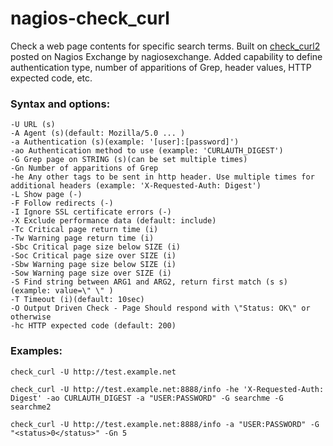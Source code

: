 # nagios-check_curl
Check a web page contents for specific search terms. Built on [check_curl2](https://exchange.nagios.org/directory/Plugins/Websites,-Forms-and-Transactions/check_curl2/) posted on Nagios Exchange by nagiosexchange. Added capability to define authentication type, number of apparitions of Grep, header values, HTTP expected code, etc.


### Syntax and options:
    -U URL (s)
    -A Agent (s)(default: Mozilla/5.0 ... )
    -a Authentication (s)(example: '[user]:[password]')
    -ao Authentication method to use (example: 'CURLAUTH_DIGEST')
    -G Grep page on STRING (s)(can be set multiple times)
    -Gn Number of apparitions of Grep
    -he Any other tags to be sent in http header. Use multiple times for additional headers (example: 'X-Requested-Auth: Digest')
    -L Show page (-)
    -F Follow redirects (-)
    -I Ignore SSL certificate errors (-)
    -X Exclude performance data (default: include)
    -Tc Critical page return time (i)
    -Tw Warning page return time (i)
    -Sbc Critical page size below SIZE (i)
    -Soc Critical page size over SIZE (i)
    -Sbw Warning page size below SIZE (i)
    -Sow Warning page size over SIZE (i)
    -S Find string between ARG1 and ARG2, return first match (s s) (example: value=\" \" )
    -T Timeout (i)(default: 10sec)
    -O Output Driven Check - Page Should respond with \"Status: OK\" or otherwise
    -hc HTTP expected code (default: 200)


### Examples:
```check_curl -U http://test.example.net```

```check_curl -U http://test.example.net:8888/info -he 'X-Requested-Auth: Digest' -ao CURLAUTH_DIGEST -a "USER:PASSWORD" -G searchme -G searchme2```

```check_curl -U http://test.example.net:8888/info -a "USER:PASSWORD" -G "<status>0</status>" -Gn 5```
